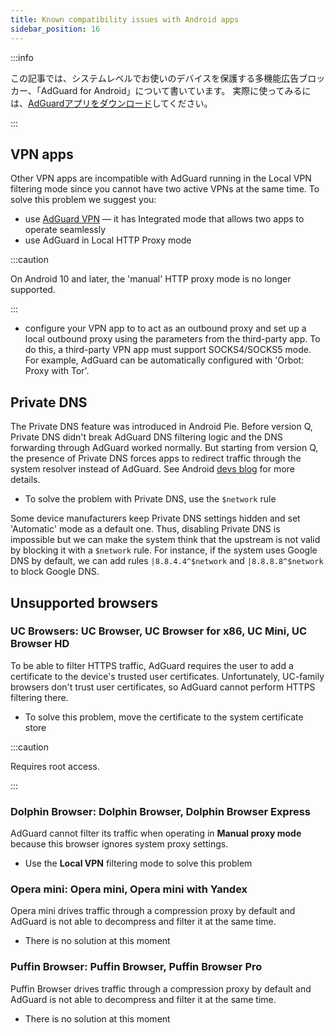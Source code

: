 ```yaml
---
title: Known compatibility issues with Android apps
sidebar_position: 16
---
```


:::info

この記事では、システムレベルでお使いのデバイスを保護する多機能広告ブロッカー、「AdGuard for Android」について書いています。 実際に使ってみるには、[AdGuardアプリをダウンロード](https://adguard.com/download.html?auto=true)してください。

:::

## VPN apps

Other VPN apps are incompatible with AdGuard running in the Local VPN filtering mode since you cannot have two active VPNs at the same time. To solve this problem we suggest you:

* use [AdGuard VPN](https://adguard-vpn.com/welcome.html) — it has Integrated mode that allows two apps to operate seamlessly
* use AdGuard in Local HTTP Proxy mode

:::caution

On Android 10 and later, the 'manual' HTTP proxy mode is no longer supported.

:::

* configure your VPN app to to act as an outbound proxy and set up a local outbound proxy using the parameters from the third-party app. To do this, a third-party VPN app must support SOCKS4/SOCKS5 mode. For example, AdGuard can be automatically configured with 'Orbot: Proxy with Tor'.

## Private DNS

The Private DNS feature was introduced in Android Pie. Before version Q, Private DNS didn't break AdGuard DNS filtering logic and the DNS forwarding through AdGuard worked normally. But starting from version Q, the presence of Private DNS forces apps to redirect traffic through the system resolver instead of AdGuard. See Android [devs blog](https://android-developers.googleblog.com/2018/04/dns-over-tls-support-in-android-p.html) for more details.

* To solve the problem with Private DNS, use the `$network` rule

Some device manufacturers keep Private DNS settings hidden and set 'Automatic' mode as a default one. Thus, disabling Private DNS is impossible but we can make the system think that the upstream is not valid by blocking it with a `$network` rule. For instance, if the system uses Google DNS by default, we can add rules `|8.8.4.4^$network` and `|8.8.8.8^$network` to block Google DNS.

## Unsupported browsers

### UC Browsers: UC Browser, UC Browser for x86, UC Mini, UC Browser HD

To be able to filter HTTPS traffic, AdGuard requires the user to add a certificate to the device's trusted user certificates. Unfortunately, UC-family browsers don't trust user certificates, so AdGuard cannot perform HTTPS filtering there.

* To solve this problem, move the certificate to the system certificate store

:::caution

Requires root access.

:::

### Dolphin Browser: Dolphin Browser, Dolphin Browser Express

AdGuard cannot filter its traffic when operating in **Manual proxy mode** because this browser ignores system proxy settings.

* Use the **Local VPN** filtering mode to solve this problem

### Opera mini: Opera mini, Opera mini with Yandex

Opera mini drives traffic through a compression proxy by default and AdGuard is not able to decompress and filter it at the same time.

* There is no solution at this moment

### Puffin Browser: Puffin Browser, Puffin Browser Pro

Puffin Browser drives traffic through a compression proxy by default and AdGuard is not able to decompress and filter it at the same time.

* There is no solution at this moment
